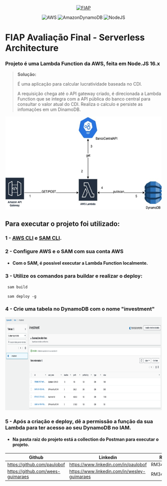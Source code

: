 <div align="center">
<a href="https://www.fiap.com.br" target="blank">
    <img src="https://upload.wikimedia.org/wikipedia/commons/d/d4/Fiap-logo-novo.jpg" height="100px" alt="FIAP" class="center"/>
</a>

![AWS](https://img.shields.io/badge/AWS-%23FF9900.svg?style=for-the-badge&logo=amazon-aws&logoColor=white)
![AmazonDynamoDB](https://img.shields.io/badge/Amazon%20DynamoDB-4053D6?style=for-the-badge&logo=Amazon%20DynamoDB&logoColor=white)
![NodeJS](https://img.shields.io/badge/node.js-6DA55F?style=for-the-badge&logo=node.js&logoColor=white)


</div>

# FIAP Avaliação Final - Serverless Architecture


### Projeto é uma Lambda Function da AWS, feita em Node.JS 16.x

> **Solução:**
> 
> É uma aplicação para calcular lucratividade baseada no CDI.
>
> A requisição chega até o API gateway criado, é direcionada a 
> Lambda Function que se integra com a API pública do banco central
> para consultar o valor atual do CDI. Realiza o calculo e persiste as infomações em um DinamoDB.

<div align="center">
<img src="./doc/lambdaFunction.jpeg" class="center" height="300px">
</div>



## Para executar o projeto foi utilizado:


### 1 - [AWS CLI](https://docs.aws.amazon.com/cli/latest/userguide/getting-started-install.html) e [SAM CLI](https://docs.aws.amazon.com/serverless-application-model/latest/developerguide/serverless-sam-cli-install.html).

### 2 - Configure AWS e o SAM com sua conta AWS
* #### Com o SAM, é possível executar a Lambda Function localmente.

### 3 - Utilize os comandos para buildar e realizar o deploy:
  
 ~~~shell
  sam build
 ~~~

 ~~~shell
  sam deploy -g
 ~~~

### 4 - Crie uma tabela no DynamoDB com o nome "investment"
<img src="./doc/dynamoDB.png" class="center" height="300px">

### 5 - Após a criação e deploy, dê a permissão a função da sua Lambda para ter acesso ao seu DynamoDB no IAM.

* #### Na pasta raiz do projeto está a collection do Postman para executar o projeto.

| Github                              | Linkedin                                      | RM        |
|-------------------------------------|-----------------------------------------------|-----------| 
| https://github.com/paulobof         | https://www.linkedin.com/in/paulobof          | RM342789  |
| https://github.com/wees-guimaraes   | https://www.linkedin.com/in/wesley-guimaraes  | RM343539  |